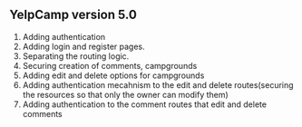 ## YelpCamp version 5.0
1. Adding authentication
2. Adding login and register pages. 
3. Separating the routing logic.
4. Securing creation of comments, campgrounds
5. Adding edit and delete options for campgrounds
6. Adding authentication mecahnism to the edit and delete routes(securing the resources so that only
the owner can modify them)
7. Adding authentication to the comment routes that edit and delete comments